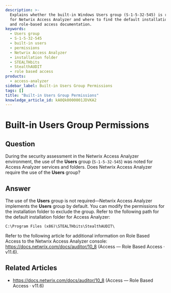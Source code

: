 ```yaml
---
description: >-
  Explains whether the built-in Windows Users group (S-1-5-32-545) is required
  for Netwrix Access Analyzer and where to find the default installation folder
  and role-based access documentation.
keywords:
  - Users group
  - S-1-5-32-545
  - built-in users
  - permissions
  - Netwrix Access Analyzer
  - installation folder
  - STEALTHbits
  - StealthAUDIT
  - role based access
products:
  - access-analyzer
sidebar_label: Built-in Users Group Permissions
tags: []
title: "Built-in Users Group Permissions"
knowledge_article_id: kA0Qk0000001JDVKA2
---
```


# Built-in Users Group Permissions

## Question

During the security assessment in the Netwrix Access Analyzer environment, the use of the **Users** group (`S-1-5-32-545`) was noted for Access Analyzer services and folders. Does Netwrix Access Analyzer require the use of the **Users** group?

## Answer

The use of the **Users** group is not required—Netwrix Access Analyzer implements the **Users** group by default. You can modify the permissions for the installation folder to exclude the group. Refer to the following path for the default installation folder for Access Analyzer:

```text
C:\Program Files (x86)\STEALTHbits\StealthAUDIT\
```

Refer to the following article for additional information on Role Based Access to the Netwrix Access Analyzer console: https://docs.netwrix.com/docs/auditor/10_8 (Access — Role Based Access · v11.6).

## Related Articles

- https://docs.netwrix.com/docs/auditor/10_8 (Access — Role Based Access · v11.6)
